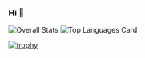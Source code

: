 ### Hi 👋

![Overall Stats](https://github-readme-stats.vercel.app/api?username=SaydulloDev&count_private=true&show_icons=true&hide=contribs)
![Top Languages Card](https://github-readme-stats.vercel.app/api/top-langs/?username=SaydulloDev)

[![trophy](https://github-profile-trophy.vercel.app/?username=yourusername)](https://github.com/SaydulloDev/github-profile-trophy)
